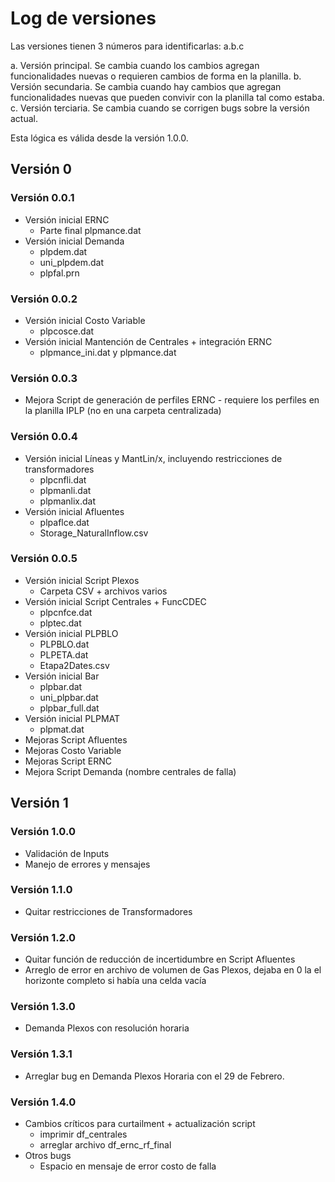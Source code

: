 # Log de versiones

Las versiones tienen 3 números para identificarlas: a.b.c

a. Versión principal. Se cambia cuando los cambios agregan funcionalidades nuevas o requieren cambios de forma en la planilla.
b. Versión secundaria. Se cambia cuando hay cambios que agregan funcionalidades nuevas que pueden convivir con la planilla tal como estaba.
c. Versión terciaria. Se cambia cuando se corrigen bugs sobre la versión actual.

Esta lógica es válida desde la versión 1.0.0.

## Versión 0

### Versión 0.0.1

- Versión inicial ERNC
  - Parte final plpmance.dat
- Versión inicial Demanda
  - plpdem.dat
  - uni_plpdem.dat
  - plpfal.prn

### Versión 0.0.2

- Versión inicial Costo Variable
  - plpcosce.dat
- Versión inicial Mantención de Centrales + integración ERNC
  - plpmance_ini.dat y plpmance.dat

### Versión 0.0.3

- Mejora Script de generación de perfiles ERNC - requiere los perfiles en la planilla IPLP (no en una carpeta centralizada)

### Versión 0.0.4

- Versión inicial Líneas y MantLin/x, incluyendo restricciones de transformadores
  - plpcnfli.dat
  - plpmanli.dat
  - plpmanlix.dat
- Versión inicial Afluentes
  - plpaflce.dat
  - Storage_NaturalInflow.csv

### Versión 0.0.5

- Versión inicial Script Plexos
  - Carpeta CSV + archivos varios
- Versión inicial Script Centrales + FuncCDEC
  - plpcnfce.dat
  - plptec.dat
- Versión inicial PLPBLO
  - PLPBLO.dat
  - PLPETA.dat 
  - Etapa2Dates.csv
- Versión inicial Bar
  - plpbar.dat
  - uni_plpbar.dat
  - plpbar_full.dat
- Versión inicial PLPMAT
  - plpmat.dat
- Mejoras Script Afluentes
- Mejoras Costo Variable
- Mejoras Script ERNC
- Mejora Script Demanda (nombre centrales de falla)

## Versión 1

### Versión 1.0.0

- Validación de Inputs
- Manejo de errores y mensajes 

### Versión 1.1.0

- Quitar restricciones de Transformadores

### Versión 1.2.0

- Quitar función de reducción de incertidumbre en Script Afluentes
- Arreglo de error en archivo de volumen de Gas Plexos, dejaba en 0 la el horizonte completo si había una celda vacía

### Versión 1.3.0

 - Demanda Plexos con resolución horaria

### Versión 1.3.1

- Arreglar bug en Demanda Plexos Horaria con el 29 de Febrero.

### Versión 1.4.0

- Cambios críticos para curtailment + actualización script
  - imprimir df_centrales
  - arreglar archivo df_ernc_rf_final
- Otros bugs
  - Espacio en mensaje de error costo de falla